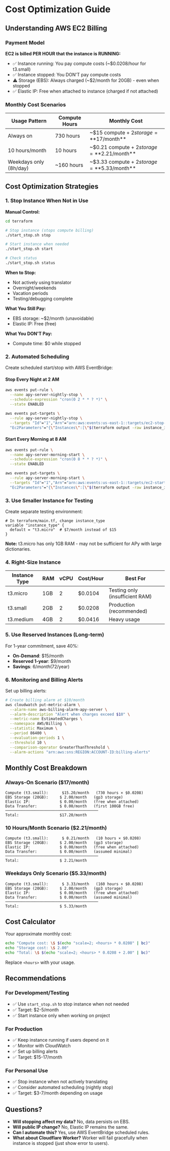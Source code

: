 # Cost Optimization Guide

## Understanding AWS EC2 Billing

### Payment Model

**EC2 is billed PER HOUR that the instance is RUNNING:**
- ✅ Instance running: You pay compute costs (~$0.0208/hour for t3.small)
- ✅ Instance stopped: You DON'T pay compute costs
- ⚠️ Storage (EBS): Always charged (~$2/month for 20GB) - even when stopped
- ✅ Elastic IP: Free when attached to instance (charged if not attached)

### Monthly Cost Scenarios

| Usage Pattern | Compute Hours | Monthly Cost |
|--------------|---------------|--------------|
| Always on | 730 hours | ~$15 compute + $2 storage = **$17/month** |
| 10 hours/month | 10 hours | ~$0.21 compute + $2 storage = **$2.21/month** |
| Weekdays only (8h/day) | ~160 hours | ~$3.33 compute + $2 storage = **$5.33/month** |

## Cost Optimization Strategies

### 1. Stop Instance When Not in Use

**Manual Control:**

```bash
cd terraform

# Stop instance (stops compute billing)
./start_stop.sh stop

# Start instance when needed
./start_stop.sh start

# Check status
./start_stop.sh status
```

**When to Stop:**
- Not actively using translator
- Overnight/weekends
- Vacation periods
- Testing/debugging complete

**What You Still Pay:**
- EBS storage: ~$2/month (unavoidable)
- Elastic IP: Free (free)

**What You DON'T Pay:**
- Compute time: $0 while stopped

### 2. Automated Scheduling

Create scheduled start/stop with AWS EventBridge:

#### Stop Every Night at 2 AM

```bash
aws events put-rule \
  --name apy-server-nightly-stop \
  --schedule-expression "cron(0 2 * * ? *)" \
  --state ENABLED

aws events put-targets \
  --rule apy-server-nightly-stop \
  --targets "Id"="1","Arn"="arn:aws:events:us-east-1::targets/ec2-stop-instance",\
  "Ec2Parameters"="{\"Instances\":[\"$(terraform output -raw instance_id)\"]}"
```

#### Start Every Morning at 8 AM

```bash
aws events put-rule \
  --name apy-server-morning-start \
  --schedule-expression "cron(0 8 * * ? *)" \
  --state ENABLED

aws events put-targets \
  --rule apy-server-morning-start \
  --targets "Id"="1","Arn"="arn:aws:events:us-east-1::targets/ec2-start-instance",\
  "Ec2Parameters"="{\"Instances\":[\"$(terraform output -raw instance_id)\"]}"
```

### 3. Use Smaller Instance for Testing

Create separate testing environment:

```hcl
# In terraform/main.tf, change instance_type
variable "instance_type" {
  default = "t3.micro"  # $7/month instead of $15
}
```

**Note:** t3.micro has only 1GB RAM - may not be sufficient for APy with large dictionaries.

### 4. Right-Size Instance

| Instance Type | RAM | vCPU | Cost/Hour | Best For |
|--------------|-----|------|-----------|----------|
| t3.micro | 1GB | 2 | $0.0104 | Testing only (insufficient RAM) |
| t3.small | 2GB | 2 | $0.0208 | Production (recommended) |
| t3.medium | 4GB | 2 | $0.0416 | Heavy usage |

### 5. Use Reserved Instances (Long-term)

For 1-year commitment, save 40%:

- **On-Demand**: $15/month
- **Reserved 1-year**: $9/month
- **Savings**: $6/month ($72/year)

### 6. Monitoring and Billing Alerts

Set up billing alerts:

```bash
# Create billing alarm at $10/month
aws cloudwatch put-metric-alarm \
  --alarm-name aws-billing-alarm-apy-server \
  --alarm-description "Alert when charges exceed $10" \
  --metric-name EstimatedCharges \
  --namespace AWS/Billing \
  --statistic Maximum \
  --period 86400 \
  --evaluation-periods 1 \
  --threshold 10 \
  --comparison-operator GreaterThanThreshold \
  --alarm-actions "arn:aws:sns:REGION:ACCOUNT-ID:billing-alerts"
```

## Monthly Cost Breakdown

### Always-On Scenario ($17/month)

```
Compute (t3.small):      $15.20/month   (730 hours × $0.0208)
EBS Storage (20GB):     $ 2.00/month   (gp3 storage)
Elastic IP:             $ 0.00/month   (free when attached)
Data Transfer:          $ 0.00/month   (first 100GB free)
─────────────────────────────────────────
Total:                  $17.20/month
```

### 10 Hours/Month Scenario ($2.21/month)

```
Compute (t3.small):      $ 0.21/month   (10 hours × $0.0208)
EBS Storage (20GB):     $ 2.00/month   (gp3 storage)
Elastic IP:             $ 0.00/month   (free when attached)
Data Transfer:          $ 0.00/month   (assumed minimal)
─────────────────────────────────────────
Total:                  $ 2.21/month
```

### Weekdays Only Scenario ($5.33/month)

```
Compute (t3.small):      $ 3.33/month   (160 hours × $0.0208)
EBS Storage (20GB):     $ 2.00/month   (gp3 storage)
Elastic IP:             $ 0.00/month   (free when attached)
Data Transfer:          $ 0.00/month   (assumed minimal)
─────────────────────────────────────────
Total:                  $ 5.33/month
```

## Cost Calculator

Your approximate monthly cost:

```bash
echo "Compute cost: \$ $(echo "scale=2; <hours> * 0.0208" | bc)"
echo "Storage cost: \$ 2.00"
echo "Total: \$ $(echo "scale=2; <hours> * 0.0208 + 2.00" | bc)"
```

Replace `<hours>` with your usage.

## Recommendations

### For Development/Testing
- ✅ Use `start_stop.sh` to stop instance when not needed
- ✅ Target: $2-5/month
- ✅ Start instance only when working on project

### For Production
- ✅ Keep instance running if users depend on it
- ✅ Monitor with CloudWatch
- ✅ Set up billing alerts
- ✅ Target: $15-17/month

### For Personal Use
- ✅ Stop instance when not actively translating
- ✅ Consider automated scheduling (nightly stop)
- ✅ Target: $3-7/month depending on usage

## Questions?

- **Will stopping affect my data?** No, data persists on EBS.
- **Will public IP change?** No, Elastic IP remains the same.
- **Can I automate this?** Yes, use AWS EventBridge scheduled rules.
- **What about Cloudflare Worker?** Worker will fail gracefully when instance is stopped (just show error to users).

